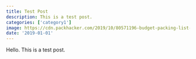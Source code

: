```yaml
---
title: Test Post
description: This is a test post.
categories: ['category1']
image: https://cdn.packhacker.com/2019/10/80571196-budget-packing-list-flat-lay.jpg
date: '2019-01-01'
---
```


Hello.
This is a test post.
